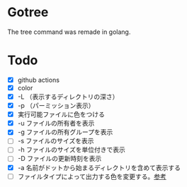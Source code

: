 # Gotree

The tree command was remade in golang.

# Todo

- [x] github actions
- [x] color
- [x] -L （表示するディレクトリの深さ）
- [x] -p （パーミッション表示）
- [x] 実行可能ファイルに色をつける
- [x] -u ファイルの所有者を表示
- [x] -g ファイルの所有グループを表示
- [ ] -s ファイルのサイズを表示
- [ ] -h ファイルのサイズを単位付きで表示
- [ ] -D ファイルの更新時刻を表示
- [x] -a 名前がドットから始まるディレクトリを含めて表示する
- [ ] ファイルタイプによって出力する色を変更する。[参考](https://github.com/ogham/exa/blob/master/src/info/filetype.rs)

